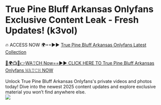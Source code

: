 # True Pine Bluff Arkansas Onlyfans Exclusive Content Leak - Fresh Updates! (k3vol)

🔥 ACCESS NOW 🌍==►► <a href="https://tinyurl.com/kvy9nzfs" rel="nofollow">True Pine Bluff Arkansas Onlyfans Latest Collection</a>
<br><br>
[🔴🌍📺📱👉WA𝚃CH Now==►► CLICK HERE TO True Pine Bluff Arkansas Onlyfans 𝚆𝙰𝚃𝙲𝙷 NOW](https://tinyurl.com/kvy9nzfs)
<br><br>
Unlock True Pine Bluff Arkansas Onlyfans's private videos and photos today! Dive into the newest 2025 content updates and explore exclusive material you won’t find anywhere else.
<br>
<a href="https://tinyurl.com/kvy9nzfs" rel="nofollow" data-target="animated-image.originalLink"><img src="https://camo.githubusercontent.com/8a4f000d20f83aca3bf7ec5f350d767afa0574a8a352519fd8cfa583a6f93a33/68747470733a2f2f692e696d6775722e636f6d2f644a486b345a712e676966" data-canonical-src="https://i.imgur.com/dJHk4Zq.gif" style="max-width: 100%; display: inline-block;" data-target="animated-image.originalImage"></a>
<br>

